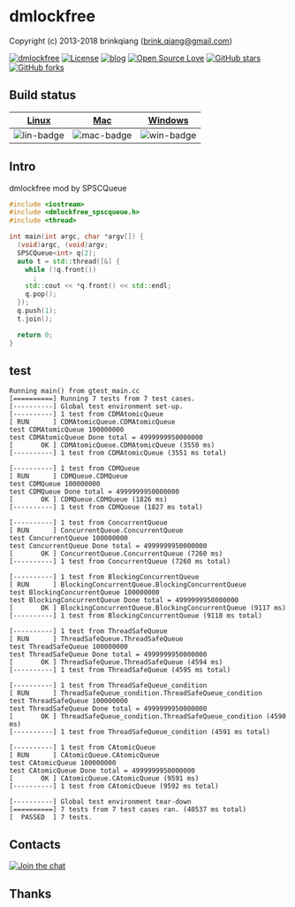 # dmlockfree

Copyright (c) 2013-2018 brinkqiang (brink.qiang@gmail.com)

[![dmlockfree](https://img.shields.io/badge/brinkqiang-dmlockfree-blue.svg?style=flat-square)](https://github.com/brinkqiang/dmlockfree)
[![License](https://img.shields.io/badge/license-MIT-brightgreen.svg)](https://github.com/brinkqiang/dmlockfree/blob/master/LICENSE)
[![blog](https://img.shields.io/badge/Author-Blog-7AD6FD.svg)](https://brinkqiang.github.io/)
[![Open Source Love](https://badges.frapsoft.com/os/v3/open-source.png)](https://github.com/brinkqiang)
[![GitHub stars](https://img.shields.io/github/stars/brinkqiang/dmlockfree.svg?label=Stars)](https://github.com/brinkqiang/dmlockfree) 
[![GitHub forks](https://img.shields.io/github/forks/brinkqiang/dmlockfree.svg?label=Fork)](https://github.com/brinkqiang/dmlockfree)

## Build status
| [Linux][lin-link] | [Mac][mac-link] | [Windows][win-link] |
| :---------------: | :----------------: | :-----------------: |
| ![lin-badge]      | ![mac-badge]       | ![win-badge]        |

[lin-badge]: https://github.com/brinkqiang/dmlockfree/workflows/linux/badge.svg "linux build status"
[lin-link]:  https://github.com/brinkqiang/dmlockfree/actions/workflows/linux.yml "linux build status"
[mac-badge]: https://github.com/brinkqiang/dmlockfree/workflows/mac/badge.svg "mac build status"
[mac-link]:  https://github.com/brinkqiang/dmlockfree/actions/workflows/mac.yml "mac build status"
[win-badge]: https://github.com/brinkqiang/dmlockfree/workflows/win/badge.svg "win build status"
[win-link]:  https://github.com/brinkqiang/dmlockfree/actions/workflows/win.yml "win build status"

## Intro
dmlockfree mod by SPSCQueue
```cpp
#include <iostream>
#include <dmlockfree_spscqueue.h>
#include <thread>

int main(int argc, char *argv[]) {
  (void)argc, (void)argv;
  SPSCQueue<int> q(2);
  auto t = std::thread([&] {
    while (!q.front())
      ;
    std::cout << *q.front() << std::endl;
    q.pop();
  });
  q.push(1);
  t.join();

  return 0;
}

```


## test
```
Running main() from gtest_main.cc
[==========] Running 7 tests from 7 test cases.
[----------] Global test environment set-up.
[----------] 1 test from CDMAtomicQueue
[ RUN      ] CDMAtomicQueue.CDMAtomicQueue
test CDMAtomicQueue 100000000
test CDMAtomicQueue Done total = 4999999950000000
[       OK ] CDMAtomicQueue.CDMAtomicQueue (3550 ms)
[----------] 1 test from CDMAtomicQueue (3551 ms total)

[----------] 1 test from CDMQueue
[ RUN      ] CDMQueue.CDMQueue
test CDMQueue 100000000
test CDMQueue Done total = 4999999950000000
[       OK ] CDMQueue.CDMQueue (1826 ms)
[----------] 1 test from CDMQueue (1827 ms total)

[----------] 1 test from ConcurrentQueue
[ RUN      ] ConcurrentQueue.ConcurrentQueue
test ConcurrentQueue 100000000
test ConcurrentQueue Done total = 4999999950000000
[       OK ] ConcurrentQueue.ConcurrentQueue (7260 ms)
[----------] 1 test from ConcurrentQueue (7260 ms total)

[----------] 1 test from BlockingConcurrentQueue
[ RUN      ] BlockingConcurrentQueue.BlockingConcurrentQueue
test BlockingConcurrentQueue 100000000
test BlockingConcurrentQueue Done total = 4999999950000000
[       OK ] BlockingConcurrentQueue.BlockingConcurrentQueue (9117 ms)
[----------] 1 test from BlockingConcurrentQueue (9118 ms total)

[----------] 1 test from ThreadSafeQueue
[ RUN      ] ThreadSafeQueue.ThreadSafeQueue
test ThreadSafeQueue 100000000
test ThreadSafeQueue Done total = 4999999950000000
[       OK ] ThreadSafeQueue.ThreadSafeQueue (4594 ms)
[----------] 1 test from ThreadSafeQueue (4595 ms total)

[----------] 1 test from ThreadSafeQueue_condition
[ RUN      ] ThreadSafeQueue_condition.ThreadSafeQueue_condition
test ThreadSafeQueue 100000000
test ThreadSafeQueue Done total = 4999999950000000
[       OK ] ThreadSafeQueue_condition.ThreadSafeQueue_condition (4590 ms)
[----------] 1 test from ThreadSafeQueue_condition (4591 ms total)        

[----------] 1 test from CAtomicQueue
[ RUN      ] CAtomicQueue.CAtomicQueue
test CAtomicQueue 100000000
test CAtomicQueue Done total = 4999999950000000
[       OK ] CAtomicQueue.CAtomicQueue (9591 ms)
[----------] 1 test from CAtomicQueue (9592 ms total)       

[----------] Global test environment tear-down
[==========] 7 tests from 7 test cases ran. (40537 ms total)
[  PASSED  ] 7 tests.
```

## Contacts
[![Join the chat](https://badges.gitter.im/brinkqiang/dmlockfree/Lobby.svg)](https://gitter.im/brinkqiang/dmlockfree)

## Thanks
